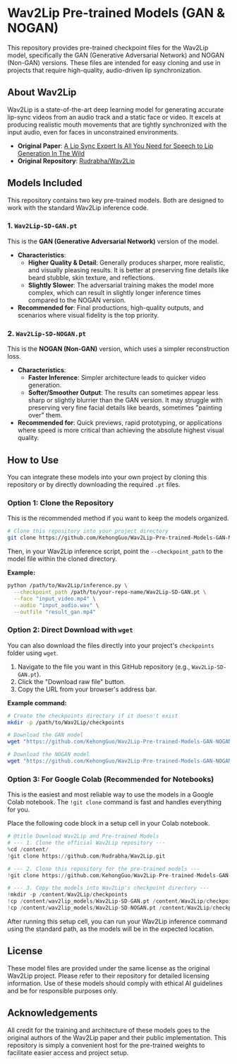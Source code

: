# Wav2Lip Pre-trained Models (GAN & NOGAN)

This repository provides pre-trained checkpoint files for the Wav2Lip model, specifically the GAN (Generative Adversarial Network) and NOGAN (Non-GAN) versions. These files are intended for easy cloning and use in projects that require high-quality, audio-driven lip synchronization.

## About Wav2Lip

Wav2Lip is a state-of-the-art deep learning model for generating accurate lip-sync videos from an audio track and a static face or video. It excels at producing realistic mouth movements that are tightly synchronized with the input audio, even for faces in unconstrained environments.

- **Original Paper**: [A Lip Sync Expert Is All You Need for Speech to Lip Generation In The Wild](https://arxiv.org/abs/2008.10010)
- **Original Repository**: [Rudrabha/Wav2Lip](https://github.com/Rudrabha/Wav2Lip)

## Models Included

This repository contains two key pre-trained models. Both are designed to work with the standard Wav2Lip inference code.

### 1. `Wav2Lip-SD-GAN.pt`

This is the **GAN (Generative Adversarial Network)** version of the model.

- **Characteristics**:
  - **Higher Quality & Detail**: Generally produces sharper, more realistic, and visually pleasing results. It is better at preserving fine details like beard stubble, skin texture, and reflections.
  - **Slightly Slower**: The adversarial training makes the model more complex, which can result in slightly longer inference times compared to the NOGAN version.
- **Recommended for**: Final productions, high-quality outputs, and scenarios where visual fidelity is the top priority.

### 2. `Wav2Lip-SD-NOGAN.pt`

This is the **NOGAN (Non-GAN)** version, which uses a simpler reconstruction loss.

- **Characteristics**:
  - **Faster Inference**: Simpler architecture leads to quicker video generation.
  - **Softer/Smoother Output**: The results can sometimes appear less sharp or slightly blurrier than the GAN version. It may struggle with preserving very fine facial details like beards, sometimes "painting over" them.
- **Recommended for**: Quick previews, rapid prototyping, or applications where speed is more critical than achieving the absolute highest visual quality.

## How to Use

You can integrate these models into your own project by cloning this repository or by directly downloading the required `.pt` files.

### Option 1: Clone the Repository

This is the recommended method if you want to keep the models organized.

```bash
# Clone this repository into your project directory
git clone https://github.com/KehongGuo/Wav2Lip-Pre-trained-Models-GAN-NOGAN.git
```

Then, in your Wav2Lip inference script, point the `--checkpoint_path` to the model file within the cloned directory.

**Example:**
```bash
python /path/to/Wav2Lip/inference.py \
  --checkpoint_path /path/to/your-repo-name/Wav2Lip-SD-GAN.pt \
  --face "input_video.mp4" \
  --audio "input_audio.wav" \
  --outfile "result_gan.mp4"
```

### Option 2: Direct Download with `wget`

You can also download the files directly into your project's `checkpoints` folder using `wget`.

1.  Navigate to the file you want in this GitHub repository (e.g., `Wav2Lip-SD-GAN.pt`).
2.  Click the "Download raw file" button.
3.  Copy the URL from your browser's address bar.

**Example command:**
```bash
# Create the checkpoints directory if it doesn't exist
mkdir -p /path/to/Wav2Lip/checkpoints

# Download the GAN model
wget "https://github.com/KehongGuo/Wav2Lip-Pre-trained-Models-GAN-NOGAN.git"

# Download the NOGAN model
wget "https://github.com/KehongGuo/Wav2Lip-Pre-trained-Models-GAN-NOGAN.git" -O /path/to/Wav2Lip/checkpoints/Wav2Lip-SD-NOGAN.pt
```

### Option 3: For Google Colab (Recommended for Notebooks)

This is the easiest and most reliable way to use the models in a Google Colab notebook. The `!git clone` command is fast and handles everything for you.

Place the following code block in a setup cell in your Colab notebook.

```python
# @title Download Wav2Lip and Pre-trained Models
# --- 1. Clone the official Wav2Lip repository ---
%cd /content/
!git clone https://github.com/Rudrabha/Wav2Lip.git

# --- 2. Clone this repository for the pre-trained models ---
!git clone https://github.com/KehongGuo/Wav2Lip-Pre-trained-Models-GAN-NOGAN.git wav2lip_models

# --- 3. Copy the models into Wav2Lip's checkpoint directory ---
!mkdir -p /content/Wav2Lip/checkpoints
!cp /content/wav2lip_models/Wav2Lip-SD-GAN.pt /content/Wav2Lip/checkpoints/
!cp /content/wav2lip_models/Wav2Lip-SD-NOGAN.pt /content/Wav2Lip/checkpoints/
```

After running this setup cell, you can run your Wav2Lip inference command using the standard path, as the models will be in the expected location.

## License

These model files are provided under the same license as the original Wav2Lip project. Please refer to their repository for detailed licensing information. Use of these models should comply with ethical AI guidelines and be for responsible purposes only.

## Acknowledgements

All credit for the training and architecture of these models goes to the original authors of the Wav2Lip paper and their public implementation. This repository is simply a convenient host for the pre-trained weights to facilitate easier access and project setup.

